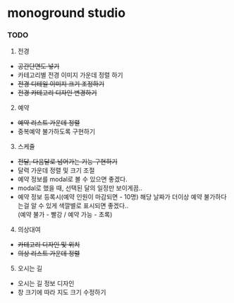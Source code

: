 # monoground studio

### TODO
1. 전경
- ~~공간단면도 넣기~~
- 카테고리별 전경 이미지 가운데 정렬 하기
- ~~전경 디테일 이미지 크기 조정하기~~
- ~~전경 카테고리 디자인 변경하기~~

2. 예약
- ~~예약 리스트 가운데 정렬~~
- 중복예약 불가하도록 구현하기

3. 스케쥴
- ~~전달, 다음달로 넘어가는 기능 구현하기~~
- 달력 가운데 정렬 및 크기 조절
- 예약 정보를 modal로 볼 수 있으면 좋겠다.
- modal로 했을 때, 선택된 달의 일정만 보이게끔..
- 예약 정보 등록시(예약 인원이 마감되면 - 10명) 해당 날짜가 더이상 예약 불가하다는걸 알 수 있게 색깔별로 표시되면 좋겠다..<br>
(예약 불가 - 빨강 / 예약 가능 - 초록)

4. 의상대여
- ~~카테고리 디자인 및 위치~~
- ~~의상 리스트 가운데 정렬~~

5. 오시는 길
- 오시는 길 정보 디자인
- 창 크기에 따라 지도 크기 수정하기
